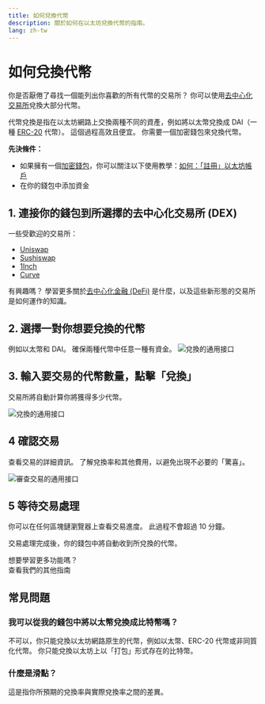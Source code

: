 ```yaml
---
title: 如何兌換代幣
description: 關於如何在以太坊兌換代幣的指南。
lang: zh-tw
---
```


# 如何兌換代幣

你是否厭倦了尋找一個能列出你喜歡的所有代幣的交易所？ 你可以使用[去中心化交易所](/glossary/#dex)兌換大部分代幣。

代幣兌換是指在以太坊網路上交換兩種不同的資產，例如將以太幣兌換成 DAI（一種 [ERC-20](/glossary/#erc-20) 代幣）。 這個過程高效且便宜。 你需要一個加密錢包來兌換代幣。

**先決條件：**

- 如果擁有一個[加密錢包](/glossary/#wallet)，你可以關注以下使用教學：[如何：「註冊」以太坊帳戶](/guides/how-to-create-an-ethereum-account/)
- 在你的錢包中添加資金

## 1. 連接你的錢包到所選擇的去中心化交易所 (DEX)

一些受歡迎的交易所：

- [Uniswap](https://app.uniswap.org/#/swap)
- [Sushiswap](https://www.sushi.com/swap)
- [1Inch](https://app.1inch.io/#/1/unified/swap/ETH/DAI)
- [Curve](https://curve.fi/#/ethereum/swap)

有興趣嗎？ 學習更多關於[去中心化金融 (DeFi)](/defi/) 是什麼，以及這些新形態的交易所是如何運作的知識。

## 2. 選擇一對你想要兌換的代幣

例如以太幣和 DAI。 確保兩種代幣中任意一種有資金。 ![兌換的通用接口](./swap1.png)

## 3. 輸入要交易的代幣數量，點擊「兌換」

交易所將自動計算你將獲得多少代幣。

![兌換的通用接口](./swap2.png)

## 4 確認交易

查看交易的詳細資訊。 了解兌換率和其他費用，以避免出現不必要的「驚喜」。

![審查交易的通用接口](./swap3.png)

## 5 等待交易處理

你可以在任何區塊鏈瀏覽器上查看交易進度。 此過程不會超過 10 分鐘。

交易處理完成後，你的錢包中將自動收到所兌換的代幣。
<br />

<Alert variant="update">
<Emoji text=":eyes:" className="text-4xl"/>
<AlertContent className="justify-between flex-row items-center">
  <div>想要學習更多功能嗎？</div>
  <ButtonLink href="/guides/">
    查看我們的其他指南
  </ButtonLink>
</AlertContent>
</Alert>

## 常見問題

### 我可以從我的錢包中將以太幣兌換成比特幣嗎？

不可以，你只能兌換以太坊網路原生的代幣，例如以太幣、ERC-20 代幣或非同質化代幣。 你只能兌換以太坊上以「打包」形式存在的比特幣。

### 什麼是滑點？

這是指你所預期的兌換率與實際兌換率之間的差異。
